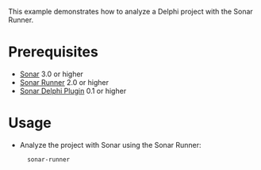This example demonstrates how to analyze a Delphi project with the Sonar Runner.

Prerequisites
=============
* [Sonar](http://www.sonarsource.org/downloads/) 3.0 or higher
* [Sonar Runner](http://docs.codehaus.org/display/SONAR/Installing+and+Configuring+Sonar+Runner) 2.0 or higher
* [Sonar Delphi Plugin](http://docs.codehaus.org/display/SONAR/Delphi+Plugin) 0.1 or higher

Usage
=====
* Analyze the project with Sonar using the Sonar Runner:

        sonar-runner
